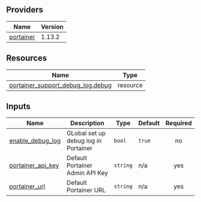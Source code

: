 <!-- BEGIN_TF_DOCS -->


## Providers

| Name | Version |
|------|---------|
| <a name="provider_portainer"></a> [portainer](#provider\_portainer) | 1.13.2 |

## Resources

| Name | Type |
|------|------|
| [portainer_support_debug_log.debug](https://registry.terraform.io/providers/portainer/portainer/latest/docs/resources/support_debug_log) | resource |

## Inputs

| Name | Description | Type | Default | Required |
|------|-------------|------|---------|:--------:|
| <a name="input_enable_debug_log"></a> [enable\_debug\_log](#input\_enable\_debug\_log) | GLobal set up debug log in Portainer | `bool` | `true` | no |
| <a name="input_portainer_api_key"></a> [portainer\_api\_key](#input\_portainer\_api\_key) | Default Portainer Admin API Key | `string` | n/a | yes |
| <a name="input_portainer_url"></a> [portainer\_url](#input\_portainer\_url) | Default Portainer URL | `string` | n/a | yes |
<!-- END_TF_DOCS -->